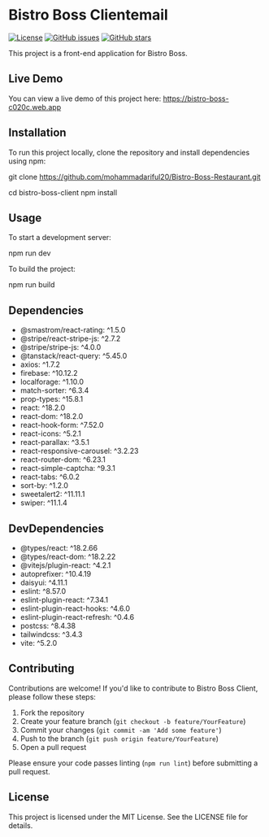 # Bistro Boss Clientemail

[![License](https://img.shields.io/badge/license-MIT-blue.svg)](https://github.com/yourusername/bistro-boss-client/blob/main/LICENSE)
[![GitHub issues](https://img.shields.io/github/issues/yourusername/bistro-boss-client)](https://github.com/yourusername/bistro-boss-client/issues)
[![GitHub stars](https://img.shields.io/github/stars/yourusername/bistro-boss-client)](https://github.com/yourusername/bistro-boss-client/stargazers)

This project is a front-end application for Bistro Boss.

## Live Demo

You can view a live demo of this project here: https://bistro-boss-c020c.web.app

## Installation

To run this project locally, clone the repository and install dependencies using npm:

git clone https://github.com/mohammadariful20/Bistro-Boss-Restaurant.git

cd bistro-boss-client
npm install

## Usage

To start a development server:

npm run dev

To build the project:

npm run build

## Dependencies

- @smastrom/react-rating: ^1.5.0
- @stripe/react-stripe-js: ^2.7.2
- @stripe/stripe-js: ^4.0.0
- @tanstack/react-query: ^5.45.0
- axios: ^1.7.2
- firebase: ^10.12.2
- localforage: ^1.10.0
- match-sorter: ^6.3.4
- prop-types: ^15.8.1
- react: ^18.2.0
- react-dom: ^18.2.0
- react-hook-form: ^7.52.0
- react-icons: ^5.2.1
- react-parallax: ^3.5.1
- react-responsive-carousel: ^3.2.23
- react-router-dom: ^6.23.1
- react-simple-captcha: ^9.3.1
- react-tabs: ^6.0.2
- sort-by: ^1.2.0
- sweetalert2: ^11.11.1
- swiper: ^11.1.4

## DevDependencies

- @types/react: ^18.2.66
- @types/react-dom: ^18.2.22
- @vitejs/plugin-react: ^4.2.1
- autoprefixer: ^10.4.19
- daisyui: ^4.11.1
- eslint: ^8.57.0
- eslint-plugin-react: ^7.34.1
- eslint-plugin-react-hooks: ^4.6.0
- eslint-plugin-react-refresh: ^0.4.6
- postcss: ^8.4.38
- tailwindcss: ^3.4.3
- vite: ^5.2.0

## Contributing

Contributions are welcome! If you'd like to contribute to Bistro Boss Client, please follow these steps:

1. Fork the repository
2. Create your feature branch (`git checkout -b feature/YourFeature`)
3. Commit your changes (`git commit -am 'Add some feature'`)
4. Push to the branch (`git push origin feature/YourFeature`)
5. Open a pull request

Please ensure your code passes linting (`npm run lint`) before submitting a pull request.

## License

This project is licensed under the MIT License. See the LICENSE file for details.
